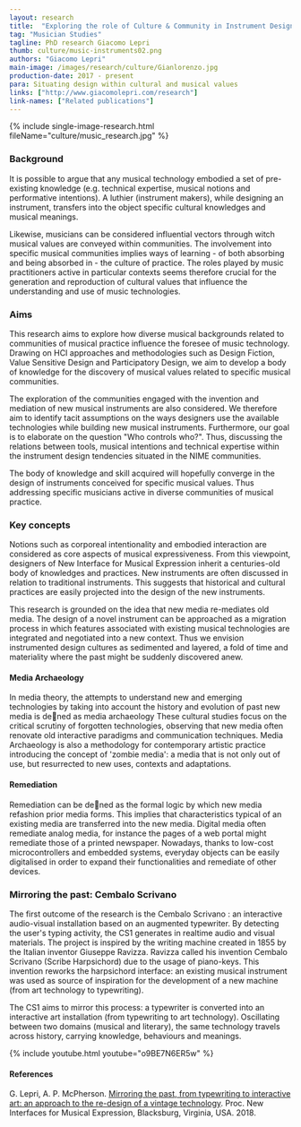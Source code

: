 ```yaml
---
layout: research
title:  "Exploring the role of Culture & Community in Instrument Design"
tag: "Musician Studies"
tagline: PhD research Giacomo Lepri
thumb: culture/music-instruments02.png
authors: "Giacomo Lepri"
main-image: /images/research/culture/Gianlorenzo.jpg
production-date: 2017 - present
para: Situating design within cultural and musical values
links: ["http://www.giacomolepri.com/research"]
link-names: ["Related publications"]
---
```

{% include single-image-research.html fileName="culture/music_research.jpg" %}

### Background

It is possible to argue that any musical technology embodied a set of pre-existing knowledge (e.g. technical expertise, musical notions and performative intentions). A luthier (instrument makers), while designing an instrument, transfers into the object specific cultural knowledges and musical meanings.

Likewise, musicians can be considered influential vectors through witch musical values are conveyed within communities. The involvement into specific musical communities implies ways of learning - of both absorbing and being absorbed in - the culture of practice. The roles played by music practitioners active in particular contexts seems therefore crucial for the generation and reproduction of cultural values that influence the understanding and use of music technologies.

### Aims

This research aims to explore how diverse musical backgrounds related to communities of musical practice influence the foresee of music technology. Drawing on HCI approaches and methodologies such as Design Fiction, Value Sensitive Design and Participatory Design, we aim to develop a body of knowledge for the discovery of musical values related to specific musical communities.

The exploration of the communities engaged with the invention and mediation of new musical instruments are also considered. We therefore aim to identify tacit assumptions on the ways designers use the available technologies while building new musical instruments. Furthermore, our goal is to elaborate on the question "Who controls who?". Thus, discussing the relations between tools, musical intentions and technical expertise within the instrument design tendencies situated in the NIME communities.

The body of knowledge and skill acquired will hopefully converge in the design of instruments conceived for specific musical values. Thus addressing specific musicians active in diverse communities of musical practice.

### Key concepts

Notions such as corporeal intentionality and embodied interaction are considered as core aspects of musical expressiveness. From this viewpoint, designers of New Interface for Musical Expression inherit a centuries-old body of knowledges and practices. New instruments are often discussed in relation to traditional instruments. This suggests that historical and cultural practices are easily projected into the design of the new instruments.

This research is grounded on the idea that new media re-mediates old media. The design of a novel instrument can be approached as a migration process in which features associated with existing musical technologies are integrated and negotiated into a new context. Thus we envision instrumented design cultures as sedimented and layered, a fold of time and materiality where the past might be suddenly discovered anew.

#### Media Archaeology

In media theory, the attempts to understand new and emerging technologies by taking into account the history
and evolution of past new media is dened as media archaeology These cultural studies focus on the critical scrutiny of forgotten technologies, observing that new media often renovate old interactive paradigms and communication techniques. Media Archaeology is also a methodology for contemporary artistic practice introducing the concept of 'zombie media': a media that is not only out of use, but resurrected to new uses, contexts and adaptations.

#### Remediation

Remediation can be dened as the formal logic by which new media refashion prior media forms. This implies that characteristics typical of an existing media are transferred into the new media. Digital media often remediate analog media, for instance the pages of a web portal might remediate those of a printed newspaper. Nowadays, thanks to low-cost microcontrollers and embedded systems, everyday objects can be easily digitalised in order to expand their functionalities and remediate of other devices.

### Mirroring the past: Cembalo Scrivano

The first outcome of the research is the Cembalo Scrivano : an interactive audio-visual installation based on an augmented typewriter. By detecting the user's typing activity, the CS1 generates in realtime audio and visual materials. The project is inspired by the writing machine created in 1855 by the Italian inventor Giuseppe Ravizza. Ravizza called his invention Cembalo Scrivano (Scribe Harpsichord) due to the usage of piano-keys. This invention reworks the harpsichord interface: an existing musical instrument was used as source of inspiration for the development of a new machine (from art technology to typewriting).

The CS1 aims to mirror this process: a typewriter is converted into an interactive art installation (from typewriting to art technology). Oscillating between two domains (musical and literary), the same technology travels across history, carrying knowledge, behaviours and meanings.

{% include youtube.html youtube="o9BE7N6ER5w" %}

#### References

G. Lepri, A. P. McPherson. [Mirroring the past, from typewriting to interactive art: an approach to the re-design of a vintage technology](http://www.nime.org/proceedings/2018/nime2018_paper0069.pdf). Proc. New Interfaces for Musical Expression, Blacksburg, Virginia, USA. 2018.
